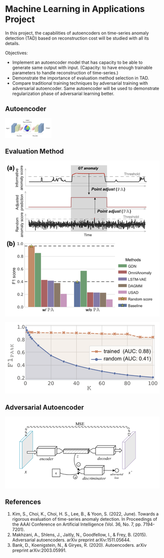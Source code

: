 # Machine Learning in Applications Project

In this project, the capabilities of autoencoders on time-series anomaly detection (TAD) based on reconstruction cost will be studied with all its details.

Objectives:
* Implement an autoencoder model that has capacity to be able to generate same output with input. (Capacity: to have enough trainable parameters to handle reconstruction of time-series.)
* Demonstrate the importance of evaluation method selection in TAD. 
* Compare traditional training techniques by adversarial training with adversarial autoencoder. Same autoencoder will be used  to demonstrate regularization phase of adversarial learning better.

## Autoencoder

<img src="https://github.com/shadow036/machine-learning-in-applications/blob/can/img/AE.png" alt="drawing" width="30%" height="30%"/>



## Evaluation Method

![alt text](https://github.com/shadow036/machine-learning-in-applications/blob/can/img/EM1.png?raw=true)

![alt text](https://github.com/shadow036/machine-learning-in-applications/blob/can/img/EM2.png?raw=true)


## Adversarial Autoencoder

![alt text](https://github.com/shadow036/machine-learning-in-applications/blob/can/img/AAE.png?raw=true)


## References
1) Kim, S., Choi, K., Choi, H. S., Lee, B., & Yoon, S. (2022, June). Towards a rigorous evaluation of time-series anomaly detection. In Proceedings of the AAAI Conference on Artificial Intelligence (Vol. 36, No. 7, pp. 7194-7201).
2) Makhzani, A., Shlens, J., Jaitly, N., Goodfellow, I., & Frey, B. (2015). Adversarial autoencoders. arXiv preprint arXiv:1511.05644.
3) Bank, D., Koenigstein, N., & Giryes, R. (2020). Autoencoders. arXiv preprint arXiv:2003.05991.
